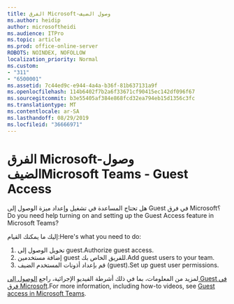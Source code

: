 ```yaml
---
title: الفرق Microsoft-وصول الضيف
ms.author: heidip
author: microsoftheidi
ms.audience: ITPro
ms.topic: article
ms.prod: office-online-server
ROBOTS: NOINDEX, NOFOLLOW
localization_priority: Normal
ms.custom:
- "311"
- "6500001"
ms.assetid: 7c44ed9c-e944-4a4a-b36f-81b637131a9f
ms.openlocfilehash: 114b6402f7b2a6f33671cf90415ec142df096f67
ms.sourcegitcommit: b3e55405af384e868fcd32ea794eb15d1356c3fc
ms.translationtype: MT
ms.contentlocale: ar-SA
ms.lasthandoff: 08/29/2019
ms.locfileid: "36666971"
---
```

# <a name="microsoft-teams---guest-access"></a><span data-ttu-id="acdd9-102">الفرق Microsoft-وصول الضيف</span><span class="sxs-lookup"><span data-stu-id="acdd9-102">Microsoft Teams - Guest Access</span></span>

<span data-ttu-id="acdd9-103">هل تحتاج المساعدة في تشغيل وإعداد ميزة الوصول إلى Guest في فرق Microsoft؟</span><span class="sxs-lookup"><span data-stu-id="acdd9-103">Do you need help turning on and setting up the Guest Access feature in Microsoft Teams?</span></span>

<span data-ttu-id="acdd9-104">إليك ما يمكنك القيام:</span><span class="sxs-lookup"><span data-stu-id="acdd9-104">Here's what you need to do:</span></span>

1. <span data-ttu-id="acdd9-105">تخويل الوصول إلى guest.</span><span class="sxs-lookup"><span data-stu-id="acdd9-105">Authorize guest access.</span></span>
1. <span data-ttu-id="acdd9-106">إضافة مستخدمين guest للفريق الخاص بك.</span><span class="sxs-lookup"><span data-stu-id="acdd9-106">Add guest users to your team.</span></span>
1. <span data-ttu-id="acdd9-107">قم بإعداد أذونات المستخدم الضيف (guest).</span><span class="sxs-lookup"><span data-stu-id="acdd9-107">Set up guest user permissions.</span></span>

<span data-ttu-id="acdd9-108">لمزيد من المعلومات، بما في ذلك أشرطة الفيديو الإجرائية، راجع [الوصول إلى Guest في فرق Microsoft](https://docs.microsoft.com/microsoftteams/guest-access).</span><span class="sxs-lookup"><span data-stu-id="acdd9-108">For more information, including how-to videos, see [Guest access in Microsoft Teams](https://docs.microsoft.com/microsoftteams/guest-access).</span></span>
